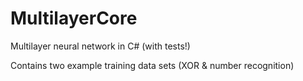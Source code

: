 # MultilayerCore
Multilayer neural network in C# (with tests!)

Contains two example training data sets (XOR & number recognition)
